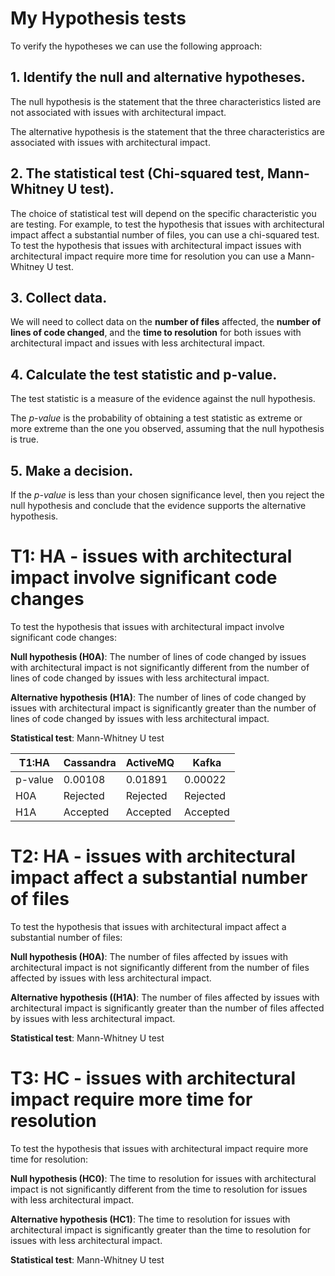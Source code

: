 # My Hypothesis tests

To verify the hypotheses we can use the following approach:
## 1. Identify the null and alternative hypotheses.

The null hypothesis is the statement that the three characteristics listed are not associated with issues with architectural impact. 

The alternative hypothesis is the statement that the three characteristics are associated with issues with architectural impact.

## 2. The statistical test (Chi-squared test, Mann-Whitney U test). 

The choice of statistical test will depend on the specific characteristic you are testing. 
For example, to test the hypothesis that issues with architectural impact affect a substantial number of files, you can use a chi-squared test. 
To test the hypothesis that issues with architectural impact issues with architectural impact require more time for resolution you can use a Mann-Whitney U test.

## 3. Collect data. 

We will need to collect data on the **number of files** affected, the **number of lines of code changed**, and the **time to resolution** for both issues with architectural impact and issues with less architectural impact.

## 4. Calculate the test statistic and p-value. 

The test statistic is a measure of the evidence against the null hypothesis. 

The *p-value* is the probability of obtaining a test statistic as extreme or more extreme than the one you observed, assuming that the null hypothesis is true.

## 5. Make a decision. 

If the *p-value* is less than your chosen significance level, then you reject the null hypothesis and conclude that the evidence supports the alternative hypothesis.

# T1: HA - issues with architectural impact involve significant code changes

To test the hypothesis that issues with architectural impact involve significant code changes:

**Null hypothesis (H0A)**: The number of lines of code changed by issues with architectural impact is not significantly different from the number of lines of code changed by issues with less architectural impact.

**Alternative hypothesis (H1A)**: The number of lines of code changed by issues with architectural impact is significantly greater than the number of lines of code changed by issues with less architectural impact.

**Statistical test**: Mann-Whitney U test

| T1:HA   	| Cassandra | ActiveMQ | Kafka	   |
| --------- | --------- | -------- | --------- |
| p-value 	| 0.00108   | 0.01891  | 0.00022   |
| H0A 		| Rejected  | Rejected | Rejected  |
| H1A 		| Accepted  | Accepted | Accepted  |


# T2: HA - issues with architectural impact affect a substantial number of files

To test the hypothesis that issues with architectural impact affect a substantial number of files:

**Null hypothesis (H0A)**: The number of files affected by issues with architectural impact is not significantly different from the number of files affected by issues with less architectural impact.

**Alternative hypothesis ((H1A)**: The number of files affected by issues with architectural impact is significantly greater than the number of files affected by issues with less architectural impact.

**Statistical test**: Mann-Whitney U test

# T3: HC - issues with architectural impact require more time for resolution

To test the hypothesis that issues with architectural impact require more time for resolution:

**Null hypothesis (HC0)**: The time to resolution for issues with architectural impact is not significantly different from the time to resolution for issues with less architectural impact.

**Alternative hypothesis (HC1)**: The time to resolution for issues with architectural impact is significantly greater than the time to resolution for issues with less architectural impact.

**Statistical test**: Mann-Whitney U test
